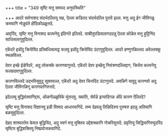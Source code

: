 +++
title = "349 सृष्टि मत्तु समयद अनुपस्थिति"

+++
आदरॆ सर्वनाशद संदर्भदल्लियू सह, ऎल्ला कडितद संदर्भदल्लि पुरावॆ इल्ल. मत्तु अदु ईग जीविगळु क्रमवागि नोडुवंतॆ हॊंदिकॊळ्ळुत्तदॆ.

आद्दरिंद, सृष्टि मत्तु विनाशद कल्पनॆयु इंदिनंतॆ इल्लिदॆ. साबीतुपडिसलागददन्नु ऎल्ला कॊळॆत मत्तु हुट्टिनिंद साधिसलागुवुदिल्ल.

एकॆंदरॆ इन्नॊंदु क्रियॆयिंद प्रतिबंधिसल्पट्ट फलवु इन्नॊंदु क्रियॆयिंद उंटागुवुदिल्ल. आदरॆ हण्णुगळिल्लद अवॆल्लक्कू स्थळविल्ल.

देवर इच्छॆ ईडेरिदरॆ, अदु लोकक्कॆ कारणवागुत्तदॆ. एकॆंदरॆ देवर इच्छॆयु नियंत्रणदल्लिद्दाग, क्रियॆय कल्पनॆयु फलप्रदवागुवुदिल्ल.

कारणविल्लदॆ उद्भविसुवुदु सूक्तवल्ल, एकॆंदरॆ अदु देवर चित्तदिंद उंटागुत्तदॆ. अवळिगॆ यावुदु कारणवो अदु ऎल्ला जीविगळिगू कारणवागिरुत्तदॆ.

इदॆल्लवू बुद्धिवंतवागिद्दरू, ऒळगॊळ्ळुविकॆ मुंतादवु. ख्याति, सेर्पडॆ इत्यादिगळ ऒंदे कारण ऎल्लिदॆ?

सृष्टि मत्तु विनाशद विज्ञानवु इडी विश्वद आधारवागिदॆ. तम्म देहवन्नु तिळिदिरुव पुरुषरु इदन्नु अतियागि बळसुवुदिल्ल.

देहद शाश्वततॆय केवल बुद्धियिंद, अदु स्वर्ग मत्तु मुक्तिय उद्देशक्कागि गोचरिसुत्तदॆ. प्रवृत्तियु सिद्धियागिरुवुदरिंद सृष्टिय बुद्धिशक्तियु निष्प्रयोजकवागिदॆ.

